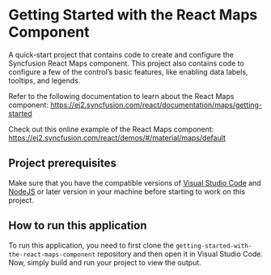 # Getting Started with the React Maps Component

A quick-start project that contains code to create and configure the Syncfusion React Maps component. This project also contains code to configure a few of the control’s basic features, like enabling data labels, tooltips, and legends.
 
Refer to the following documentation to learn about the React Maps component: 
https://ej2.syncfusion.com/react/documentation/maps/getting-started

Check out this online example of the React Maps component:
https://ej2.syncfusion.com/react/demos/#/material/maps/default  

## Project prerequisites
Make sure that you have the compatible versions of [Visual Studio Code](https://code.visualstudio.com/download ) and [NodeJS](https://nodejs.org/en/download) or later version in your machine before starting to work on this project.

## How to run this application
To run this application, you need to first clone the `getting-started-with-the-react-maps-component` repository and then open it in Visual Studio Code. Now, simply build and run your project to view the output.
